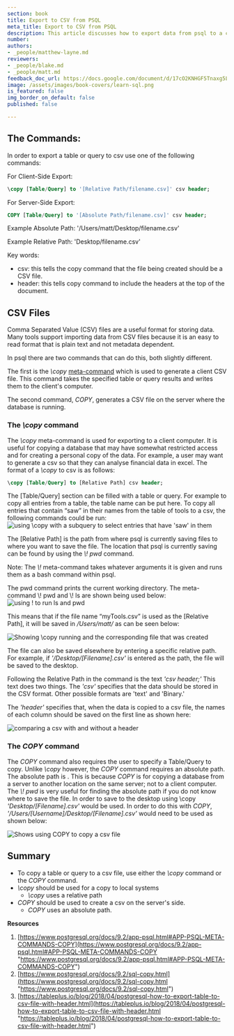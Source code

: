```yaml
---
section: book
title: Export to CSV from PSQL
meta_title: Export to CSV from PSQL
description: This article discusses how to export data from psql to a csv file
number:
authors:
- _people/matthew-layne.md
reviewers:
- _people/blake.md
- _people/matt.md
feedback_doc_url: https://docs.google.com/document/d/17cO2KNHGF5Tnaxg5LPnl6HSEcwnlz-bNGA-DccflcN8/edit?usp=sharing
image: /assets/images/book-covers/learn-sql.png
is_featured: false
img_border_on_default: false
published: false

---
```

## **The Commands:**

In order to export a table or query to csv use one of the following commands:

For Client-Side Export:
```sql
\copy [Table/Query] to '[Relative Path/filename.csv]' csv header;
```
For Server-Side Export:
```sql
COPY [Table/Query] to '[Absolute Path/filename.csv]' csv header;
```
Example Absolute Path: '/Users/matt/Desktop/filename.csv'

Example Relative Path: 'Desktop/filename.csv'

Key words:

* csv: this tells the copy command that the file being created should be a CSV file.
* header: this tells copy command to include the headers at the top of the document.

## **CSV Files**

Comma Separated Value (CSV) files are a useful format for storing data. Many tools support importing data from CSV files because it is an easy to read format that is plain text and not metadata dependent.

In psql there are two commands that can do this, both slightly different.

The first is the _\\copy_ [meta-command](https://chartio.com/resources/tutorials/how-to-list-databases-and-tables-in-postgresql-using-psql/) which is used to generate a client CSV file. This command takes the specified table or query results and writes them to the client's computer.

The second command, _COPY_, generates a CSV file on the server where the database is running.

### **The _\\copy_ command**

The _\\copy_ meta-command is used for exporting to a client computer. It is useful for copying a database that may have somewhat restricted access and for creating a personal copy of the data. For example, a user may want to generate a csv so that they can analyse financial data in excel. The format of a _\\copy_ to csv is as follows:
```sql
\copy [Table/Query] to [Relative Path] csv header;
```
The \[Table/Query\] section can be filled with a table or query. For example to copy all entries from a table, the table name can be put here. To copy all entries that contain “saw” in their names from the table of tools to a csv, the following commands could be run:![using \copy with a subquery to select entries that have 'saw' in them](/assets/images/learn-sql/extras/export/export_0.png)

The \[Relative Path\] is the path from where psql is currently saving files to where you want to save the file. The location that psql is currently saving can be found by using the _\\! pwd_ command.

Note: The _\\!_ meta-command takes whatever arguments it is given and runs them as a bash command within psql.

The pwd command prints the current working directory. The meta-command \\! pwd and \\! ls are shown being used below:![using \! to run ls and pwd](/assets/images/learn-sql/extras/export/export_1.png)

This means that if the file name “myTools.csv” is used as the \[Relative Path\], it will be saved in _/Users/matt/_ as can be seen below:

![Showing \copy running and the corresponding file that was created](/assets/images/learn-sql/extras/export/export_2.png)

The file can also be saved elsewhere by entering a specific relative path. For example, if _'/Desktop/\[Filename\].csv'_ is entered as the path, the file will be saved to the desktop.

Following the Relative Path in the command is the text _'csv header;'_ This text does two things. The _'csv'_ specifies that the data should be stored in the CSV format. Other possible formats are 'text' and 'Binary.'

The _'header'_ specifies that, when the data is copied to a csv file, the names of each column should be saved on the first line as shown here:

![comparing a csv with and without a header](/assets/images/learn-sql/extras/export/export_3.png)

### **The _COPY_ command**

The _COPY_ command also requires the user to specify a Table/Query to copy. Unlike _\\copy_ however, the _COPY_ command requires an absolute path. The absolute path is . This is because _COPY_ is for copying a database from a server to another location on the same server; not to a client computer. The _\\! pwd_ is very useful for finding the absolute path if you do not know where to save the file. In order to save to the desktop using \\copy _'Desktop/\[Filename\].csv'_ would be used. In order to do this with _COPY_, _'/Users/\[Username\]/Desktop/\[Filename\].csv'_ would need to be used as shown below:

![Shows using COPY to copy a csv file](/assets/images/learn-sql/extras/export/export_4.png)

## **Summary**

* To copy a table or query to a csv file, use either the _\\copy_ command or the _COPY_ command.
* _\\copy_ should be used for a copy to local systems
  * _\\copy_ uses a relative path
* _COPY_ should be used to create a csv on the server's side.
  * _COPY_ uses an absolute path.

**Resources**

1. [https://www.postgresql.org/docs/9.2/app-psql.html#APP-PSQL-META-COMMANDS-COPY](https://www.postgresql.org/docs/9.2/app-psql.html#APP-PSQL-META-COMMANDS-COPY "https://www.postgresql.org/docs/9.2/app-psql.html#APP-PSQL-META-COMMANDS-COPY")
2. [https://www.postgresql.org/docs/9.2/sql-copy.html](https://www.postgresql.org/docs/9.2/sql-copy.html "https://www.postgresql.org/docs/9.2/sql-copy.html")
3. [https://tableplus.io/blog/2018/04/postgresql-how-to-export-table-to-csv-file-with-header.html](https://tableplus.io/blog/2018/04/postgresql-how-to-export-table-to-csv-file-with-header.html "https://tableplus.io/blog/2018/04/postgresql-how-to-export-table-to-csv-file-with-header.html")
